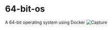 # 64-bit-os
A 64-bit operating system using Docker
![Capture](https://user-images.githubusercontent.com/62249250/115286501-9269a580-a168-11eb-9f5a-80588ca2b0d2.PNG)
